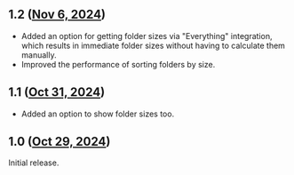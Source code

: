 ## 1.2 ([Nov 6, 2024](https://github.com/ramensoftware/windhawk-mods/blob/b789eaa75dec0f1005f0c08b8657a9901bbb910d/mods/explorer-details-better-file-sizes.wh.cpp))

* Added an option for getting folder sizes via "Everything" integration, which results in immediate folder sizes without having to calculate them manually.
* Improved the performance of sorting folders by size.

## 1.1 ([Oct 31, 2024](https://github.com/ramensoftware/windhawk-mods/blob/0948b033c97db8abadfab78beffec4628a3924e0/mods/explorer-details-better-file-sizes.wh.cpp))

* Added an option to show folder sizes too.

## 1.0 ([Oct 29, 2024](https://github.com/ramensoftware/windhawk-mods/blob/244c09ae0f58a664e6590bcce385b7f99cc2305a/mods/explorer-details-better-file-sizes.wh.cpp))

Initial release.

